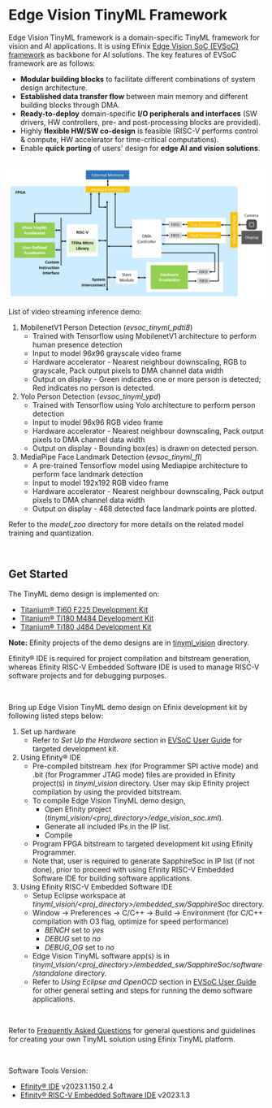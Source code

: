 # Edge Vision TinyML Framework

Edge Vision TinyML framework is a domain-specific TinyML framework for vision and AI applications. It is using Efinix [Edge Vision SoC (EVSoC) framework](https://github.com/Efinix-Inc/evsoc) as backbone for AI solutions. The key features of EVSoC framework are as follows:
- **Modular building blocks** to facilitate different combinations of system design architecture.
- **Established data transfer flow** between main memory and different building blocks through DMA.
- **Ready-to-deploy** domain-specific **I/O peripherals and interfaces** (SW drivers, HW controllers, pre- and post-processing blocks are provided).
- Highly **flexible HW/SW co-design** is feasible (RISC-V performs control & compute, HW accelerator for time-critical computations).
- Enable **quick porting** of users' design for **edge AI and vision solutions**.

<br />

<img src="../docs/tinyml_vision_top_level.png "/>

<br />

List of video streaming inference demo:
1. MobilenetV1 Person Detection (*evsoc_tinyml_pdti8*)
   - Trained with Tensorflow using MobilenetV1 architecture to perform human presence detection
   - Input to model 96x96 grayscale video frame
   - Hardware accelerator - Nearest neighbour downscaling, RGB to grayscale, Pack output pixels to DMA channel data width
   - Output on display - Green indicates one or more person is detected; Red indicates no person is detected. 
2. Yolo Person Detection (*evsoc_tinyml_ypd*)
   - Trained with Tensorflow using Yolo architecture to perform person detection
   - Input to model 96x96 RGB video frame
   - Hardware accelerator - Nearest neighbour downscaling, Pack output pixels to DMA channel data width
   - Output on display - Bounding box(es) is drawn on detected person.
3. MediaPipe Face Landmark Detection (*evsoc_tinyml_fl*)
   - A pre-trained Tensorflow model using Mediapipe architecture to perform face landmark detection
   - Input to model 192x192 RGB video frame
   - Hardware accelerator - Nearest neighbour downscaling, Pack output pixels to DMA channel data width
   - Output on display - 468 detected face landmark points are plotted.

Refer to the *model_zoo* directory for more details on the related model training and quantization.

<br />

## Get Started
The TinyML demo design is implemented on:
- [Titanium® Ti60 F225 Development Kit](https://www.efinixinc.com/products-devkits-titaniumti60f225.html)
- [Titanium® Ti180 M484 Development Kit](https://www.efinixinc.com/products-devkits-titaniumti180m484.html)
- [Titanium® Ti180 J484 Development Kit](https://www.efinixinc.com/products-devkits-titaniumti180j484.html)

**Note:** Efinity projects of the demo designs are in [tinyml_vision](./) directory.

Efinity® IDE is required for project compilation and bitstream generation, whereas Efinity RISC-V Embedded Software IDE is used to manage RISC-V software projects and for debugging purposes.

<br />

Bring up Edge Vision TinyML demo design on Efinix development kit by following listed steps below:
1. Set up hardware
   - Refer to *Set Up the Hardware* section in [EVSoC User Guide](https://www.efinixinc.com/support/docsdl.php?s=ef&pn=UG-EVSOC) for targeted development kit.
2. Using Efinity® IDE
   - Pre-compiled bitstream .hex (for Programmer SPI active mode) and .bit (for Programmer JTAG mode) files are provided in Efinity project(s) in *tinyml_vision* directory. User may skip Efinity project compilation by using the provided bitstream.
   - To compile Edge Vision TinyML demo design,
      - Open Efinity project (*tinyml_vision/<proj_directory>/edge_vision_soc.xml*).
      - Generate all included IPs in the IP list.
      - Compile
   - Program FPGA bitstream to targeted development kit using Efinity Programmer.
   - Note that, user is required to generate SapphireSoc in IP list (if not done), prior to proceed with using Efinity RISC-V Embedded Software IDE for building software applications.
3. Using Efinity RISC-V Embedded Software IDE
   - Setup Eclipse workspace at *tinyml_vision/<proj_directory>/embedded_sw/SapphireSoc* directory.
   - Window -> Preferences -> C/C++ -> Build -> Environment (for C/C++ compilation with O3 flag, optimize for speed performance)
      - *BENCH* set to *yes*
      - *DEBUG* set to *no*
      - *DEBUG_OG* set to *no*
   - Edge Vision TinyML software app(s) is in *tinyml_vision/<proj_directory>/embedded_sw/SapphireSoc/software/standalone* directory.
   - Refer to *Using Eclipse and OpenOCD* section in [EVSoC User Guide](https://www.efinixinc.com/support/docsdl.php?s=ef&pn=UG-EVSOC) for other general setting and steps for running the demo software applications.

<br />

Refer to [Frequently Asked Questions](../docs/faq.md) for general questions and guidelines for creating your own TinyML solution using Efinix TinyML platform.

<br />

Software Tools Version:
- [Efinity® IDE](https://www.efinixinc.com/support/efinity.php) v2023.1.150.2.4
- [Efinity® RISC-V Embedded Software IDE](https://www.efinixinc.com/support/efinity.php) v2023.1.3
